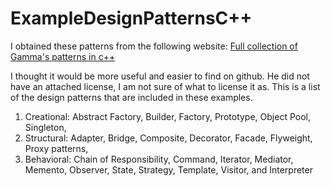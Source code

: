 # ExampleDesignPatternsC++

I obtained these patterns from the following website:
[Full collection of Gamma's patterns in c++](http://codingplayground.blogspot.it/2009/01/design-patterns-c-full-collection-of.html "Original Location")

I thought it would be more useful and easier to find on github.   He did not have an attached
license, I am not sure of what to license it as.  This is a list of the design patterns that are
included in these examples.


1. Creational: Abstract Factory, Builder, Factory, Prototype, Object Pool, Singleton,
2. Structural: Adapter, Bridge, Composite, Decorator, Facade, Flyweight, Proxy patterns,
3. Behavioral: Chain of Responsibility, Command, Iterator, Mediator, Memento, Observer, State, Strategy, Template, Visitor, and Interpreter
